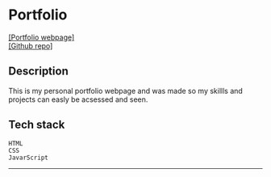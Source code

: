 # Portfolio

[\[Portfolio webpage\]](https://rr-593.github.io/portfolio/ "Portfolio")</br>
[\[Github repo\]](https://github.com/RR-593/portfolio "RR-593/portfolio")

## Description

This is my personal portfolio webpage and was made so my skillls and projects can easly be acsessed and seen.

## Tech stack

    HTML
    CSS
    JavarScript
---
